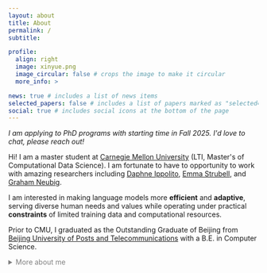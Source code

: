 ```yaml
---
layout: about
title: About
permalink: /
subtitle: 

profile:
  align: right
  image: xinyue.png
  image_circular: false # crops the image to make it circular
  more_info: >

news: true # includes a list of news items
selected_papers: false # includes a list of papers marked as "selected={true}"
social: true # includes social icons at the bottom of the page
---
```


*I am applying to PhD programs with starting time in Fall 2025. I'd love to chat, please reach out!*

Hi! I am a master student at [Carnegie Mellon University](https://www.cs.cmu.edu/) (LTI, Master's of Computational Data Science). I am fortunate to have to opportunity to work with amazing researchers including [Daphne Ippolito](https://www.daphnei.com/), [Emma Strubell](https://strubell.github.io/), and [Graham Neubig](http://www.phontron.com/).

I am interested in making language models more **efficient** and **adaptive**, serving diverse human needs and values while operating under practical **constraints** of limited training data and computational resources.

Prior to CMU, I graduated as the Outstanding Graduate of Beijing from [Beijing University of Posts and Telecommunications](https://www.bupt.edu.cn/) with a B.E. in Computer Science.

<details>
<summary style="color: grey;">More about me</summary>
In my free time, I enjoy visiting coffee shops in Pittsburgh. I also do indoor bouldering twice a week (still V1-V2 level).
</details>
